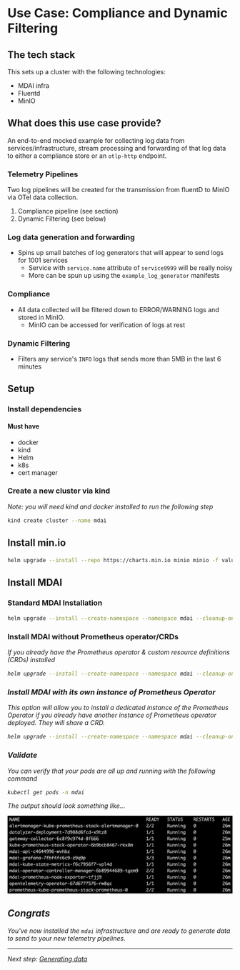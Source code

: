 # Use Case: Compliance and Dynamic Filtering

## The tech stack
This sets up a cluster with the following technologies: 
- MDAI infra
- Fluentd
- MinIO

## What does this use case provide?

An end-to-end mocked example for collecting log data from services/infrastructure, stream processing and forwarding of that log data to either a compliance store or an `otlp-http` endpoint.

### Telemetry Pipelines

Two log pipelines will be created for the transmission from fluentD to MinIO via OTel data collection.
1. Compliance pipeline (see section)
2. Dynamic Filtering (see below)

### Log data generation and forwarding

- Spins up small batches of log generators that will appear to send logs for 1001 services
  - Service with `service.name` attribute of `service9999` will be really noisy
  - More can be spun up using the `example_log_generator` manifests

### Compliance

- All data collected will be filtered down to ERROR/WARNING logs and stored in MinIO.
  - MinIO can be accessed for verification of logs at rest

### Dynamic Filtering

- Filters any service's `INFO` logs that sends more than 5MB in the last 6 minutes


## Setup

### Install dependencies

#### Must have

* docker
* kind
* Helm
* k8s
* cert manager

### Create a new cluster via kind

*Note: you will need kind and docker installed to run the following step*

```bash
kind create cluster --name mdai
```

## Install min.io

```bash
helm upgrade --install --repo https://charts.min.io minio minio -f values_minio.yaml
```

## Install MDAI

### Standard MDAI Installation
```bash
helm upgrade --install --create-namespace --namespace mdai --cleanup-on-fail --wait-for-jobs mdai .
```

### Install MDAI without Prometheus operator/CRDs
<i>If you already have the Prometheus operator & custom resource definitions (CRDs) installed
```bash
helm upgrade --install --create-namespace --namespace mdai --cleanup-on-fail --wait-for-jobs --set kubeprometheusstack.crds.enabled=false --set kubeprometheusstack.prometheusOperator.enabled=false mdai .
```


### Install MDAI with its own instance of Prometheus Operator
<i>This option will allow you to install a dedicated instance of the Prometheus Operator if you already have another instance of Prometheus operator deployed. They will share a CRD.</i>
```bash
helm upgrade --install --create-namespace --namespace mdai --cleanup-on-fail --wait-for-jobs --set kubeprometheusstack.crds.enabled=false  mdai .
```

### Validate 

You can verify that your pods are all up and running with the following command

```bash
kubectl get pods -n mdai
```

The output should look something like...

![get pods](../../media/get_pods.png)


## Congrats

You've now installed the `mdai` infrastructure and are ready to generate data to send to your new telemetry pipelines.


----


Next step: [Generating data](generate_data.md)
